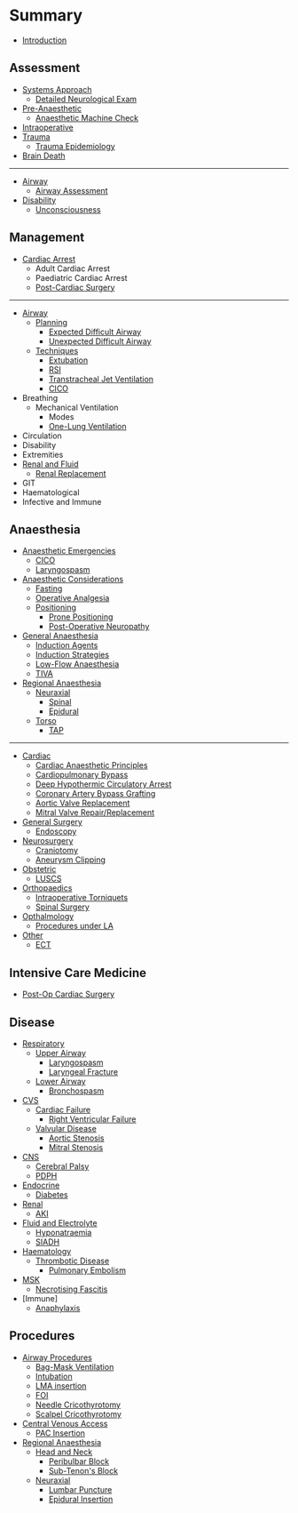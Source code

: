# Summary

* [Introduction](README.md)

## Assessment

* [Systems Approach](/assessment/physician-approach.md)
  * [Detailed Neurological Exam](/assessment/neurological-exam.md)
* [Pre-Anaesthetic](/assessment/pre-anaesthetic.md)
	* [Anaesthetic Machine Check](/assessment/machinecheck.md)
* [Intraoperative](/assessment/intraoperative.md)
* [Trauma](/assessment/trauma.md)
	* [Trauma Epidemiology](/assessment/trauma-epi.md)
* [Brain Death](/assessment/braindeath.md)

---

* [Airway](/assessment/airway/airway-assessment.md#id)
	* [Airway Assessment](/assessment/airway/airway-assessment.md)
* [Disability](/assessment/neuro/unconscious.md#id)
	* [Unconsciousness](/assessment/neuro/unconscious.md)	


## Management
* [Cardiac Arrest](/management/cvs/post-cthr.md#id)
	* Adult Cardiac Arrest
	* Paediatric Cardiac Arrest
	* [Post-Cardiac Surgery](/management/cvs/post-cthr.md)

---

* [Airway](/management/airway/airway-management.md#id)
	* [Planning](/management/airway/airway-management.md)
		* [Expected Difficult Airway](/management/airway/expected-difficult-airway.md)
		* [Unexpected Difficult Airway](/management/airway/difficult-airway.md)
	* [Techniques](/management/airway/extubation.md#id)
		* [Extubation](/management/airway/extubation.md)
		* [RSI](/management/airway/rsi.md)
		* [Transtracheal Jet Ventilation](/management/airway/jet-ventilation.md)
		* [CICO](/management/airway/cico.md)
* Breathing
	* Mechanical Ventilation
    	* Modes
    	* [One-Lung Ventilation](/management/resp/olv.md)
* Circulation
* Disability
* Extremities
* [Renal and Fluid](/management/renal/rrt.md#id)
	* [Renal Replacement](/management/renal/rrt.md)
* GIT
* Haematological
* Infective and Immune


## Anaesthesia
* [Anaesthetic Emergencies](/anaesthesia/crisis/anaesthetic-crisis.md)
	* [CICO](/management/airway/cico.md#id)
	* [Laryngospasm](/disease/airway/laryngospasm.md#id)
* [Anaesthetic Considerations](/anaesthesia/considerations/fasting.md#id)
	* [Fasting](/anaesthesia/considerations/fasting.md)
	* [Operative Analgesia](/anaesthesia/considerations/operative-analgesia.md)
	* [Positioning](/anaesthesia/considerations/positioning.md)
		* [Prone Positioning](/anaesthesia/considerations/proneanaes.md)
		* [Post-Operative Neuropathy](/anaesthesia/general/postopneuro.md)
* [General Anaesthesia](/anaesthesia/general/induction.md#id)
	* [Induction Agents](/anaesthesia/general/induction.md#)
	* [Induction Strategies](/anaesthesia/general/inductionstrat.md)
	* [Low-Flow Anaesthesia](/anaesthesia/general/low-flow.md)
	* [TIVA](/anaesthesia/general/tiva.md)
* [Regional Anaesthesia](/anaesthesia/regional/spinal.md#id)
	* [Neuraxial](/anaesthesia/regional/spinal.md#id)
		* [Spinal](/anaesthesia/regional/spinal.md)
		* [Epidural](/anaesthesia/regional/epidural.md)
	* [Torso](/anaesthesia/regional/tap.md#id)
		* [TAP](/anaesthesia/regional/tap.md)


---

* [Cardiac](/anaesthesia/cthr/cthr-principles.md#id)
	* [Cardiac Anaesthetic Principles](/anaesthesia/cthr/cthr-principles.md)
	* [Cardiopulmonary Bypass](/anaesthesia/cthr/cpb.md)
	* [Deep Hypothermic Circulatory Arrest](/anaesthesia/cthr/dhca.md)
	* [Coronary Artery Bypass Grafting](/anaesthesia/cthr/cabg.md)
	* [Aortic Valve Replacement](/anaesthesia/cthr/avr.md)
	* [Mitral Valve Repair/Replacement](/anaesthesia/cthr/mvr.md)
* [General Surgery](/anaesthesia/gensurg/scopes.md#id)	
	* [Endoscopy](/anaesthesia/gensurg/scopes.md)
* [Neurosurgery](/anaesthesia/neuro/craniotomy.md#id)
	* [Craniotomy](/anaesthesia/neuro/craniotomy.md)
	* [Aneurysm Clipping](/anaesthesia/neuro/aneurysm.md)
* [Obstetric](/anaesthesia/obs/luscs.md#id)
	* [LUSCS](/anaesthesia/obs/luscs.md)
* [Orthopaedics](/anaesthesia/ortho/torniquets.md#id)
	* [Intraoperative Torniquets](/anaesthesia/ortho/torniquets.md)
	* [Spinal Surgery](/anaesthesia/ortho/spine.md)	
* [Opthalmology](/anaesthesia/opthal/opthal-la.md#id)
	* [Procedures under LA](/anaesthesia/opthal/opthal-la.md#id)
* [Other](/anaesthesia/other/ect.md#id)
	* [ECT](/anaesthesia/other/ect.md)


## Intensive Care Medicine
* [Post-Op Cardiac Surgery](/intensive-care/postop-cthr.md)


## Disease
* [Respiratory](/disease/airway/laryngospasm.md#id)
	* [Upper Airway](/disease/airway/laryngospasm.md#id)
		* [Laryngospasm](/disease/airway/laryngospasm.md)
		* [Laryngeal Fracture](/disease/airway/laryngeal-fracture.md)
	* [Lower Airway](/disease/resp/bronchospasm.md#id)
		* [Bronchospasm](/disease/resp/bronchospasm.md)
* [CVS](/disease/cvs/cardiacfailure.md#id)
	* [Cardiac Failure](/disease/cvs/cardiacfailure.md)
		* [Right Ventricular Failure](/disease/cvs/rvfailure.md)
	* [Valvular Disease](/disease/cvs/as.md#id)
		* [Aortic Stenosis](/disease/cvs/as.md)
		* [Mitral Stenosis](/disease/cvs/ms.md)
* [CNS](/disease/cns/cerebral-palsy.md#id)
	* [Cerebral Palsy](/disease/cns/cerebral-palsy.md)
	* [PDPH](/disease/cns/pdph.md)
* [Endocrine](/disease/endo/dm.md#id)
	* [Diabetes](/disease/endo/dm.md)
* [Renal](/disease/renal/aki.md#id)
	* [AKI](/disease/renal/aki.md)
* [Fluid and Electrolyte](/disease/fluid/hypona.md#id)
	* [Hyponatraemia](/disease/fluid/hypona.md)
	* [SIADH](/disease/fluid/siadh.md)
* [Haematology](/disease/haeme/pe.md#id)
	* [Thrombotic Disease](/disease/haeme/pe.md#id)
		* [Pulmonary Embolism](/disease/haeme/pe.md)
* [MSK](/disease/msk/necfas.md#id)
	* [Necrotising Fascitis](/disease/msk/necfas.md)
* [Immune]
	* [Anaphylaxis](/disease/immune/anaphylaxis.md)


## Procedures
* [Airway Procedures](/procedures/airway/bmv.md#id)
	* [Bag-Mask Ventilation](/procedures/airway/bmv.md#id)
	* [Intubation](/procedures/airway/intubation.md)
	* [LMA insertion](/procedures/airway/lma.md)
	* [FOI](/procedures/airway/foi.md)
	* [Needle Cricothyrotomy](/procedures/airway/needle-cricothyrotomy.md)
	* [Scalpel Cricothyrotomy](/procedures/airway/scalpel-cricothyrotomy.md)
* [Central Venous Access](/procedures/cvs/central-venous-access.md)
	* [PAC Insertion](/procedures/cvs/pac.md)
* [Regional Anaesthesia](/procedures/regional/peribulbar.md#id)
	* [Head and Neck](/procedures/regional/peribulbar.md#id)
		* [Peribulbar Block](/procedures/regional/peribulbar.md)
		* [Sub-Tenon's Block](/procedures/regional/subtenon.md)
	* [Neuraxial](/procedures/regional/lp.md#id)
		* [Lumbar Puncture](/procedures/regional/lp.md)
		* [Epidural Insertion](/procedures/regional/epidural_insertion.md)

